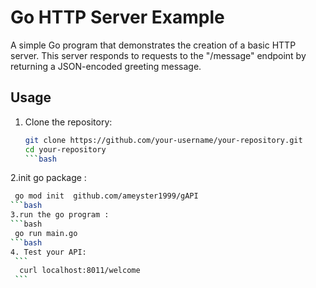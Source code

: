 # Go HTTP Server Example

A simple Go program that demonstrates the creation of a basic HTTP server. This server responds to requests to the "/message" endpoint by returning a JSON-encoded greeting message.

## Usage

1. Clone the repository:

   ```bash
   git clone https://github.com/your-username/your-repository.git
   cd your-repository
   ```bash

2.init go package :
   ```bash
    go mod init  github.com/ameyster1999/gAPI
   ```bash
3.run the go program :
 ```bash
    go run main.go
   ```bash
4. Test your API:
    ```
     curl localhost:8011/welcome
    ```









